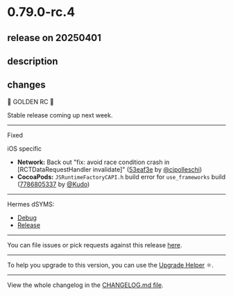 # 0.79.0-rc.4

## release on 20250401
## description
## changes
🥇 GOLDEN RC 🥇

Stable release coming up next week.

*** ** * ** ***

Fixed

iOS specific

* <strong>Network:</strong> Back out "fix: avoid race condition crash in [RCTDataRequestHandler invalidate]" (<a href="https://github.com/facebook/react-native/commit/53eaf3e4e444e5cf26e70a94d09f60af976edf2b">53eaf3e</a> by <a href="https://github.com/cipolleschi">@cipolleschi</a>)
* <strong>CocoaPods:</strong> <code>JSRuntimeFactoryCAPI.h</code> build error for <code>use_frameworks</code> build (<a href="https://github.com/facebook/react-native/commit/7786805337526fa6e8ed758407b78884a37b89ef">7786805337</a> by <a href="https://github.com/Kudo">@Kudo</a>)

*** ** * ** ***

Hermes dSYMS:

* <a href="https://repo1.maven.org/maven2/com/facebook/react/react-native-artifacts/0.79.0-rc.4/react-native-artifacts-0.79.0-rc.4-hermes-framework-dSYM-debug.tar.gz" rel="nofollow">Debug</a>
* <a href="https://repo1.maven.org/maven2/com/facebook/react/react-native-artifacts/0.79.0-rc.4/react-native-artifacts-0.79.0-rc.4-hermes-framework-dSYM-release.tar.gz" rel="nofollow">Release</a>

*** ** * ** ***

You can file issues or pick requests against this release <a href="https://github.com/reactwg/react-native-releases/issues/new/choose">here</a>.

*** ** * ** ***

To help you upgrade to this version, you can use the <a href="https://react-native-community.github.io/upgrade-helper/" rel="nofollow">Upgrade Helper</a> ⚛️.

*** ** * ** ***

View the whole changelog in the <a href="https://github.com/facebook/react-native/blob/main/CHANGELOG.md">CHANGELOG.md file</a>.

